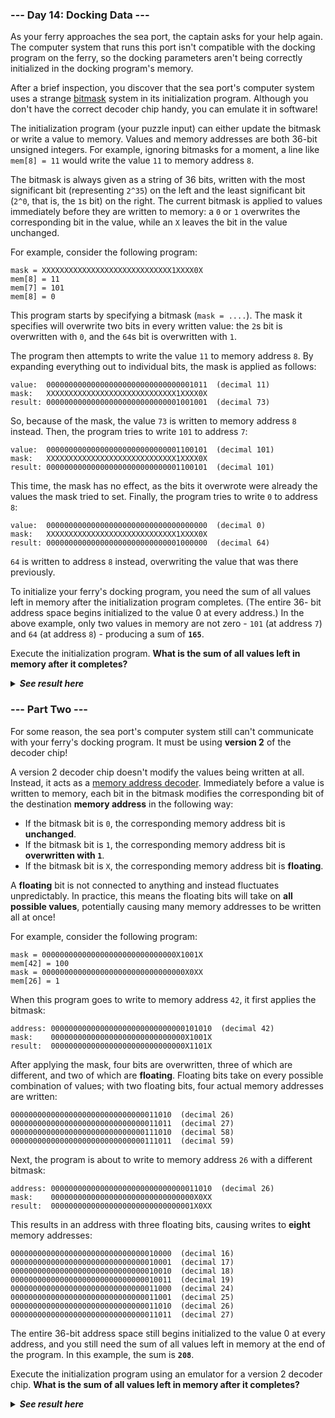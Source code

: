 ﻿### --- Day 14: Docking Data ---
As your ferry approaches the sea port, the captain asks for your help 
again. The computer system that runs this port isn't compatible with the 
docking program on the ferry, so the docking parameters aren't being 
correctly initialized in the docking program's memory.

After a brief inspection, you discover that the sea port's computer system 
uses a strange [bitmask](https://en.wikipedia.org/wiki/Mask_(computing)) system in its initialization program. Although you
don't have the correct decoder chip handy, you can emulate it in software!

The initialization program (your puzzle input) can either update the 
bitmask or write a value to memory. Values and memory addresses are both 
36-bit unsigned integers. For example, ignoring bitmasks for a moment, a 
line like `mem[8] = 11` would write the value `11` to memory address `8`.

The bitmask is always given as a string of 36 bits, written with the most 
significant bit (representing `2^35`) on the left and the least significant 
bit (`2^0`, that is, the `1`s bit) on the right. The current bitmask is applied
to values immediately before they are written to memory: a `0` or `1` 
overwrites the corresponding bit in the value, while an `X` leaves the bit in 
the value unchanged.

For example, consider the following program:

	mask = XXXXXXXXXXXXXXXXXXXXXXXXXXXXX1XXXX0X
	mem[8] = 11
	mem[7] = 101
	mem[8] = 0

This program starts by specifying a bitmask (`mask = ....`). The mask it
specifies will overwrite two bits in every written value: the `2`s bit is 
overwritten with `0`, and the `64`s bit is overwritten with `1`.

The program then attempts to write the value `11` to memory address `8`. By
expanding everything out to individual bits, the mask is applied as 
follows:

	value:  000000000000000000000000000000001011  (decimal 11)
	mask:   XXXXXXXXXXXXXXXXXXXXXXXXXXXXX1XXXX0X
	result: 000000000000000000000000000001001001  (decimal 73)

So, because of the mask, the value `73` is written to memory address `8`
instead. Then, the program tries to write `101` to address `7`:

	value:  000000000000000000000000000001100101  (decimal 101)
	mask:   XXXXXXXXXXXXXXXXXXXXXXXXXXXXX1XXXX0X
	result: 000000000000000000000000000001100101  (decimal 101)

This time, the mask has no effect, as the bits it overwrote were already
the values the mask tried to set. Finally, the program tries to write `0` to
address `8`:

	value:  000000000000000000000000000000000000  (decimal 0)
	mask:   XXXXXXXXXXXXXXXXXXXXXXXXXXXXX1XXXX0X
	result: 000000000000000000000000000001000000  (decimal 64)

`64` is written to address `8` instead, overwriting the value that was there 
previously.

To initialize your ferry's docking program, you need the sum of all values 
left in memory after the initialization program completes. (The entire 36-
bit address space begins initialized to the value 0 at every address.) In 
the above example, only two values in memory are not zero - `101` (at address 
`7`) and `64` (at address `8`) - producing a sum of **`165`**.


Execute the initialization program. **What is the sum of all values left in 
memory after it completes?**

<details>
  <summary><strong><em>See result here</em></strong></summary>
	Your puzzle answer was <strong><em>4297467072083</em></strong>.
</details>

### --- Part Two ---

For some reason, the sea port's computer system still can't communicate
with your ferry's docking program. It must be using **version 2** of the
decoder chip!

A version 2 decoder chip doesn't modify the values being written at all.
Instead, it acts as a [memory address decoder](). Immediately before a value is 
written to memory, each bit in the bitmask modifies the corresponding bit 
of the destination **memory address** in the following way:

- If the bitmask bit is `0`, the corresponding memory address bit is
**unchanged**.
- If the bitmask bit is `1`, the corresponding memory address bit is
**overwritten with `1`**.
- If the bitmask bit is `X`, the corresponding memory address bit is
**floating**.

A **floating** bit is not connected to anything and instead fluctuates
unpredictably. In practice, this means the floating bits will take on **all 
possible values**, potentially causing many memory addresses to be written
all at once!

For example, consider the following program:

	mask = 000000000000000000000000000000X1001X
	mem[42] = 100
	mask = 00000000000000000000000000000000X0XX
	mem[26] = 1

When this program goes to write to memory address `42`, it first applies the 
bitmask:

	address: 000000000000000000000000000000101010  (decimal 42)
	mask:    000000000000000000000000000000X1001X
	result:  000000000000000000000000000000X1101X

After applying the mask, four bits are overwritten, three of which are 
different, and two of which are **floating**. Floating bits take on every
possible combination of values; with two floating bits, four actual memory
addresses are written:

	000000000000000000000000000000011010  (decimal 26)
	000000000000000000000000000000011011  (decimal 27)
	000000000000000000000000000000111010  (decimal 58)
	000000000000000000000000000000111011  (decimal 59)

Next, the program is about to write to memory address `26` with a different 
bitmask:

	address: 000000000000000000000000000000011010  (decimal 26)
	mask:    00000000000000000000000000000000X0XX
	result:  00000000000000000000000000000001X0XX

This results in an address with three floating bits, causing writes to
**eight** memory addresses:

	000000000000000000000000000000010000  (decimal 16)
	000000000000000000000000000000010001  (decimal 17)
	000000000000000000000000000000010010  (decimal 18)
	000000000000000000000000000000010011  (decimal 19)
	000000000000000000000000000000011000  (decimal 24)
	000000000000000000000000000000011001  (decimal 25)
	000000000000000000000000000000011010  (decimal 26)
	000000000000000000000000000000011011  (decimal 27)

The entire 36-bit address space still begins initialized to the value 0 at 
every address, and you still need the sum of all values left in memory at
the end of the program. In this example, the sum is **`208`**.

Execute the initialization program using an emulator for a version 2 
decoder chip. **What is the sum of all values left in memory after it 
completes?**

<details>
  <summary><strong><em>See result here</em></strong></summary>
	Your puzzle answer was <strong><em>5030603328768</em></strong>.
</details>